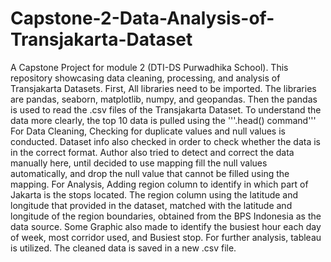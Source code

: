 # Capstone-2-Data-Analysis-of-Transjakarta-Dataset
A Capstone Project for module 2 (DTI-DS Purwadhika School). This repository showcasing data cleaning, processing, and analysis of Transjakarta Datasets.
First, All libraries need to be imported. The libraries are pandas, seaborn, matplotlib, numpy, and geopandas. Then the pandas is used to read the .csv files of the Transjakarta Dataset. To understand the data more clearly, the top 10 data is pulled using the '''.head() command'''
For Data Cleaning, Checking for duplicate values and null values is conducted. Dataset info also checked in order to check whether the data is in the correct format. Author also tried to detect and correct the data manually here, until decided to use mapping fill the null values automatically, and drop the null value that cannot be filled using the mapping.
For Analysis, Adding region column to identify in which part of Jakarta is the stops located. The region column using the latitude and longitude that provided in the dataset, matched with the latitude and longitude of the region boundaries, obtained from the BPS Indonesia as the data source. Some Graphic also made to identify the busiest hour each day of week, most corridor used, and Busiest stop. For further analysis, tableau is utilized.
The cleaned data is saved in a new .csv file.
